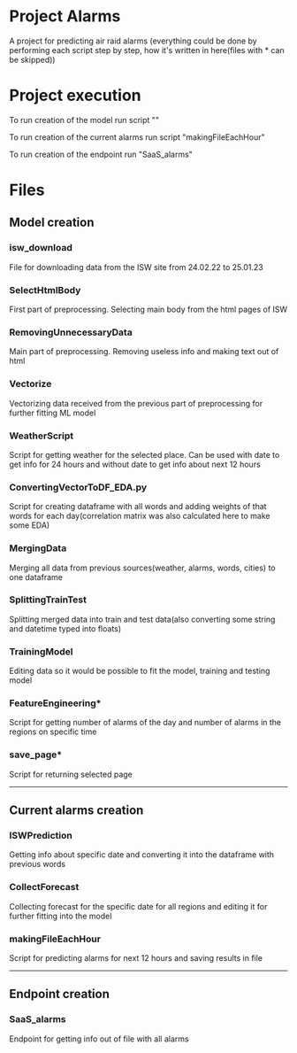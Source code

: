 # Project Alarms
A project for predicting air raid alarms
(everything could be done by performing each script step by step, how it's written in here(files with * can be skipped))

# Project execution

To run creation of the model run script ""

To run creation of the current alarms run script "makingFileEachHour"

To run creation of the endpoint run "SaaS_alarms"

# Files

## Model creation

### isw_download

File for downloading data from the ISW site from 24.02.22 to 25.01.23

### SelectHtmlBody

First part of preprocessing. Selecting main body from the html pages of ISW

### RemovingUnnecessaryData

Main part of preprocessing. Removing useless info and making text out of html

### Vectorize

Vectorizing data received from the previous part of preprocessing for further fitting ML model 

### WeatherScript

Script for getting weather for the selected place. Can be used with date to get info for 24 hours and without date to get info about next 12 hours

### ConvertingVectorToDF_EDA.py

Script for creating dataframe with all words and adding weights of that words for each day(correlation matrix was also calculated here to make some EDA)

### MergingData

Merging all data from previous sources(weather, alarms, words, cities) to one dataframe

### SplittingTrainTest

Splitting merged data into train and test data(also converting some string and datetime typed into floats)

### TrainingModel

Editing data so it would be possible to fit the model, training and testing model

### FeatureEngineering*

Script for getting number of alarms of the day and number of alarms in the regions on specific time

### save_page*

Script for returning selected page

---

## Current alarms creation

### ISWPrediction

Getting info about specific date and converting it into the dataframe with previous words

### CollectForecast

Collecting forecast for the specific date for all regions and editing it for further fitting into the model

### makingFileEachHour

Script for predicting alarms for next 12 hours and saving results in file 

---

## Endpoint creation

### SaaS_alarms

Endpoint for getting info out of file with all alarms

